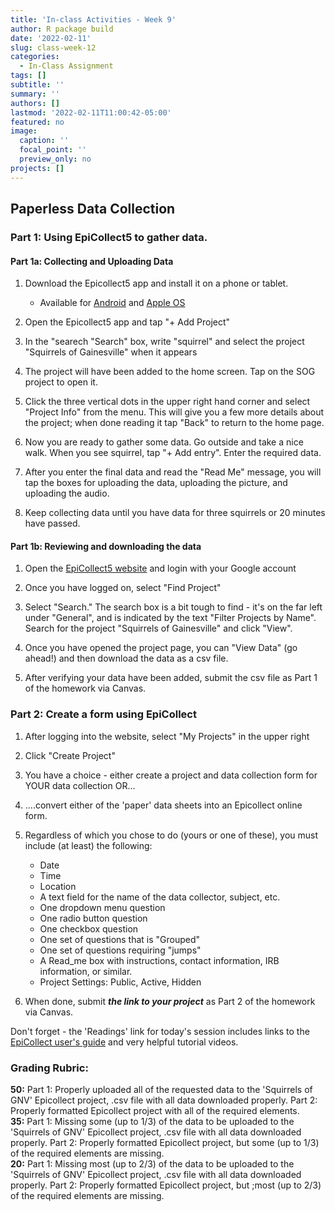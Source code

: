 ```yaml
---
title: 'In-class Activities - Week 9'
author: R package build
date: '2022-02-11'
slug: class-week-12
categories:
  - In-Class Assignment
tags: []
subtitle: ''
summary: ''
authors: []
lastmod: '2022-02-11T11:00:42-05:00'
featured: no
image:
  caption: ''
  focal_point: ''
  preview_only: no
projects: []
---
```


## Paperless Data Collection

### Part 1: Using EpiCollect5 to gather data.

#### Part 1a: Collecting and Uploading Data

1. Download the Epicollect5 app and install it on a phone or tablet.

    * Available for [Android](https://play.google.com/store/apps/details?id=uk.ac.imperial.epicollect.five&hl=en_US&gl=US) and [Apple OS](https://apps.apple.com/us/app/epicollect5/id1183858199)

2. Open the Epicollect5 app and tap  "+ Add Project"

3. In the "searech "Search" box, write "squirrel" and select the project "Squirrels of Gainesville" when it appears

4. The project will have been added to the home screen. Tap on the SOG project to open it.

5. Click the three vertical dots in the upper right hand corner and select "Project Info" from the menu. This will give you a few more details about the project; when done reading it tap "Back" to return to the home page.

6. Now you are ready to gather some data. Go outside and take a nice walk. When you see squirrel, tap "+ Add entry". Enter the required data.  

7. After you enter the final data and read the "Read Me" message, you will tap the boxes for uploading the data, uploading the picture, and uploading the audio. 

7. Keep collecting data until you have data for three squirrels or 20 minutes have passed. 

#### Part 1b: Reviewing and downloading the data

1. Open the [EpiCollect5 website](https://five.epicollect.net/) and login with your Google account

2. Once you have logged on, select "Find Project"

3. Select "Search." The search box is a bit tough to find - it's on the far left under "General", and is indicated by the text "Filter Projects by Name". Search for the project "Squirrels of Gainesville" and click "View".

4. Once you have opened the project page, you can "View Data" (go ahead!) and then download the data as a csv file.

5. After verifying your data have been added, submit the csv file as Part 1 of the homework via Canvas.

### Part 2: Create a form using EpiCollect

1. After logging into the website, select "My Projects" in the upper right  

2. Click "Create Project"

3. You have a choice - either create a project and data collection form for YOUR data collection OR...

4. ....convert either of the 'paper' data sheets into an Epicollect online form.

5. Regardless of which you chose to do (yours or one of these), you must include (at least) the following:

    * Date
    * Time 
    * Location
    * A text field for the name of the data collector, subject, etc.
    * One dropdown menu question
    * One radio button question
    * One checkbox question
    * One set of questions that is "Grouped"
    * One set of questions requiring "jumps"
    * A Read_me box with instructions, contact information, IRB information, or similar.
    * Project Settings: Public, Active, Hidden
    

5. When done, submit **_the link to your project_** as Part 2 of the homework via Canvas. 

Don't forget - the 'Readings' link for today's session includes links to the [EpiCollect user's guide](https://docs.epicollect.net/) and very helpful tutorial videos.

### Grading Rubric: 

**50:** Part 1: Properly uploaded all of the requested data to the 'Squirrels of GNV' Epicollect project, .csv file with all data downloaded properly. Part 2: Properly formatted Epicollect project with all of the required elements.   
**35:** Part 1: Missing some (up to 1/3) of the data to be uploaded to the 'Squirrels of GNV' Epicollect project, .csv file with all data downloaded properly. Part 2: Properly formatted Epicollect project, but some (up to 1/3) of the required elements are missing.   
**20:** Part 1: Missing most (up to 2/3) of the data to be uploaded to the 'Squirrels of GNV' Epicollect project, .csv file with all data downloaded properly. Part 2: Properly formatted Epicollect project, but ;most (up to 2/3) of the required elements are missing.   
